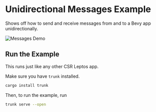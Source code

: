 # Unidirectional Messages Example

Shows off how to send and receive messages from and to a Bevy app unidirectionally.

![Messages Demo](https://media.githubusercontent.com/media/Synphonyte/leptos-bevy-canvas/refs/heads/main/docs/unidir_messages.webp)

## Run the Example

This runs just like any other CSR Leptos app.

Make sure you have `trunk` installed.

```bash
cargo install trunk
```

Then, to run the example, run

```bash
trunk serve --open
```
